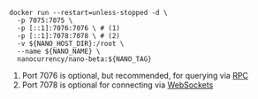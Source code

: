 ``` { .bash .annotate }
docker run --restart=unless-stopped -d \
  -p 7075:7075 \
  -p [::1]:7076:7076 \ # (1)
  -p [::1]:7078:7078 \ # (2)
  -v ${NANO_HOST_DIR}:/root \
  --name ${NANO_NAME} \
  nanocurrency/nano-beta:${NANO_TAG}
```

1. Port 7076 is optional, but recommended, for querying via [RPC](../commands/rpc-protocol.md)
2. Port 7078 is optional for connecting via [WebSockets](../integration-guides/websockets.md)